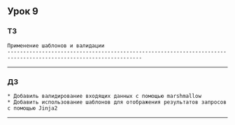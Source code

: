 ## Урок 9

### ТЗ
    
    Применение шаблонов и валидации
    -----------------------------------------------------------------------------------------------------------------
---

### ДЗ

    * Добавиль валидирование входящих данных с помощью marshmallow
    * Добавить использование шаблонов для отображения результатов запросов с помощью Jinja2
---
